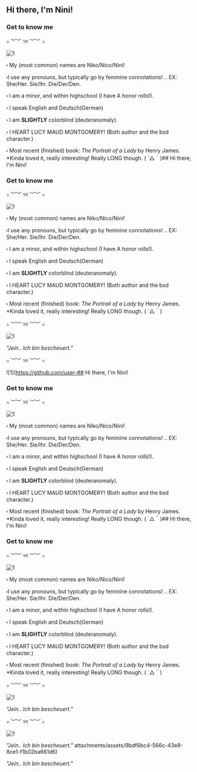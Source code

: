 ## Hi there, I'm Nini!

### Get to know me
⊹   ︶︶   ୨୧   ︶︶   ⊹

![1](https://github.com/user-attachments/assets/8935a644-3414-4b7e-b7bb-bf26c3a7d38b)


⬫ My (most common) names are Niko/Nico/Nini!

⬫I use any pronouns, but typically go by feminine connotations!
.. EX: She/Her. Sie/Ihr. Die/Der/Den.

⬫ I am a minor, and within highschool (I have A honor rolls!).

⬫ I speak English and Deutsch(German)

⬫ I am **SLIGHTLY** colorblind (deuteranomaly). 

⬫ I HEART LUCY MAUD MONTGOMERY! (Both author and the bsd character.)

⬫ Most recent (finished) book: *The Portrait of a Lady* by Henry James.
*Kinda loved it, really interesting! Really LONG though. ( ´△｀)## Hi there, I'm Nini!

### Get to know me
⊹   ︶︶   ୨୧   ︶︶   ⊹

![1](https://github.com/user-attachments/assets/8935a644-3414-4b7e-b7bb-bf26c3a7d38b)


⬫ My (most common) names are Niko/Nico/Nini!

⬫I use any pronouns, but typically go by feminine connotations!
.. EX: She/Her. Sie/Ihr. Die/Der/Den.

⬫ I am a minor, and within highschool (I have A honor rolls!).

⬫ I speak English and Deutsch(German)

⬫ I am **SLIGHTLY** colorblind (deuteranomaly). 

⬫ I HEART LUCY MAUD MONTGOMERY! (Both author and the bsd character.)

⬫ Most recent (finished) book: *The Portrait of a Lady* by Henry James.
*Kinda loved it, really interesting! Really LONG though. ( ´△｀)

⊹   ︶︶   ୨୧   ︶︶   ⊹

![1](https://github.com/user-attachments/assets/9bdf6bc4-566c-43e8-8ce1-f1b02ba661d6)

*"Jein.. Ich bin bescheuert."*


⊹   ︶︶   ୨୧   ︶︶   ⊹

![1](https://github.com/user-## Hi there, I'm Nini!

### Get to know me
⊹   ︶︶   ୨୧   ︶︶   ⊹

![1](https://github.com/user-attachments/assets/8935a644-3414-4b7e-b7bb-bf26c3a7d38b)


⬫ My (most common) names are Niko/Nico/Nini!

⬫I use any pronouns, but typically go by feminine connotations!
.. EX: She/Her. Sie/Ihr. Die/Der/Den.

⬫ I am a minor, and within highschool (I have A honor rolls!).

⬫ I speak English and Deutsch(German)

⬫ I am **SLIGHTLY** colorblind (deuteranomaly). 

⬫ I HEART LUCY MAUD MONTGOMERY! (Both author and the bsd character.)

⬫ Most recent (finished) book: *The Portrait of a Lady* by Henry James.
*Kinda loved it, really interesting! Really LONG though. ( ´△｀)## Hi there, I'm Nini!

### Get to know me
⊹   ︶︶   ୨୧   ︶︶   ⊹

![1](https://github.com/user-attachments/assets/8935a644-3414-4b7e-b7bb-bf26c3a7d38b)


⬫ My (most common) names are Niko/Nico/Nini!

⬫I use any pronouns, but typically go by feminine connotations!
.. EX: She/Her. Sie/Ihr. Die/Der/Den.

⬫ I am a minor, and within highschool (I have A honor rolls!).

⬫ I speak English and Deutsch(German)

⬫ I am **SLIGHTLY** colorblind (deuteranomaly). 

⬫ I HEART LUCY MAUD MONTGOMERY! (Both author and the bsd character.)

⬫ Most recent (finished) book: *The Portrait of a Lady* by Henry James.
*Kinda loved it, really interesting! Really LONG though. ( ´△｀)

⊹   ︶︶   ୨୧   ︶︶   ⊹

![1](https://github.com/user-attachments/assets/9bdf6bc4-566c-43e8-8ce1-f1b02ba661d6)

*"Jein.. Ich bin bescheuert."*


⊹   ︶︶   ୨୧   ︶︶   ⊹

![1](https://github.com/user-attachments/assets/9bdf6bc4-566c-43e8-8ce1-f1b02ba661d6)

*"Jein.. Ich bin bescheuert."*
attachments/assets/9bdf6bc4-566c-43e8-8ce1-f1b02ba661d6)

*"Jein.. Ich bin bescheuert."*
